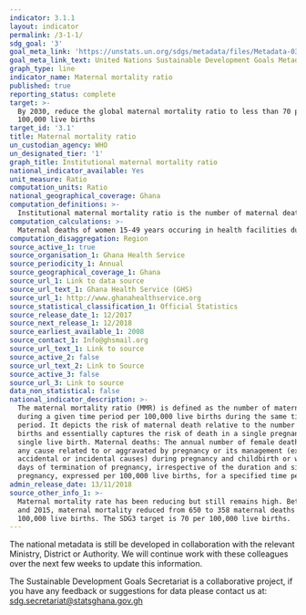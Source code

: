 ```yaml
---
indicator: 3.1.1
layout: indicator
permalink: /3-1-1/
sdg_goal: '3'
goal_meta_link: 'https://unstats.un.org/sdgs/metadata/files/Metadata-03-01-01.pdf'
goal_meta_link_text: United Nations Sustainable Development Goals Metadata (pdf 865kB)
graph_type: line
indicator_name: Maternal mortality ratio
published: true
reporting_status: complete
target: >-
  By 2030, reduce the global maternal mortality ratio to less than 70 per
  100,000 live births
target_id: '3.1'
title: Maternal mortality ratio
un_custodian_agency: WHO
un_designated_tier: '1'
graph_title: Institutional maternal mortality ratio
national_indicator_available: Yes
unit_measure: Ratio
computation_units: Ratio
national_geographical_coverage: Ghana
computation_definitions: >-
  Institutional maternal mortality ratio is the number of maternal deaths occurring in health facilities per 100,000 live births.
computation_calculations: >-
  Maternal deaths of women 15-49 years occuring in health facilities during the period divided by Women 15-49 years who were pregnant and visited health facilities and multiplied by 100,000 live births
computation_disaggregation: Region
source_active_1: true
source_organisation_1: Ghana Health Service
source_periodicity_1: Annual 
source_geographical_coverage_1: Ghana
source_url_1: Link to data source
source_url_text_1: Ghana Health Service (GHS)
source_url_1: http://www.ghanahealthservice.org
source_statistical_classification_1: Official Statistics
source_release_date_1: 12/2017
source_next_release_1: 12/2018
source_earliest_available_1: 2008
source_contact_1: Info@ghsmail.org
source_url_text_1: Link to source
source_active_2: false
source_url_text_2: Link to Source
source_active_3: false
source_url_3: Link to source
data_non_statistical: false
national_indicator_description: >-
  The maternal mortality ratio (MMR) is defined as the number of maternal deaths
  during a given time period per 100,000 live births during the same time
  period. It depicts the risk of maternal death relative to the number of live
  births and essentially captures the risk of death in a single pregnancy or a
  single live birth. Maternal deaths: The annual number of female deaths from
  any cause related to or aggravated by pregnancy or its management (excluding
  accidental or incidental causes) during pregnancy and childbirth or within 42
  days of termination of pregnancy, irrespective of the duration and site of the
  pregnancy, expressed per 100,000 live births, for a specified time period.
admin_release_date: 13/11/2018
source_other_info_1: >-
  Maternal mortality rate has been reducing but still remains high. Between 1995
  and 2015, maternal mortality reduced from 650 to 358 maternal deaths per
  100,000 live births. The SDG3 target is 70 per 100,000 live births.
---
```

The national metadata is still be developed in collaboration with the relevant Ministry, District or Authority.  We will continue work with these colleagues over the next few weeks to update this information.

The Sustainable Development Goals Secretariat is a collaborative project, if you have any feedback or suggestions for data please contact us at: sdg.secretariat@statsghana.gov.gh

